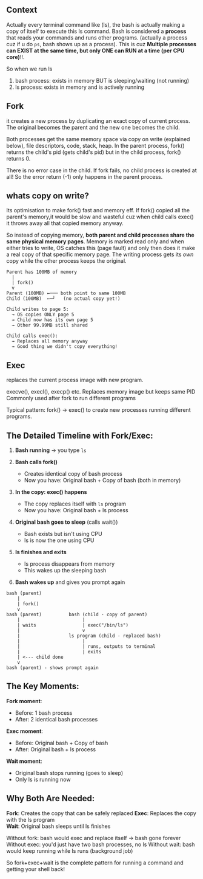 ## Context
Actually every terminal command like (ls), the bash is actually making a copy of itself to execute this ls command. Bash is considered a **process** that reads your commands and runs other programs. (actually a process cuz if u do `ps`, bash shows up as a process). This is cuz **Multiple processes can EXIST at the same time, but only ONE can RUN at a time (per CPU core)**!!.

So when we run ls
1) bash process: exists in memory BUT is sleeping/waiting (not running)
2) ls process: exists in memory and is actively running

## Fork
it creates a new process by duplicating an exact copy of current process. The original becomes the parent and the new one becomes the child.

Both processes get the same memory space via copy on write (explained below), file descriptors, code, stack, heap. In the parent process, fork() returns the child's pid (gets child's pid) but in the child process, fork() returns 0.

There is no error case in the child. If fork fails, no child process is created at all! So the error return (-1) only happens in the parent process.

## whats copy on write?
Its optimisation to make fork() fast and memory eff. If fork() copied all the parent's memory,it would be slow and wasteful cuz when child calls exec() it throws away all that copied memory anyway.

So instead of copying memory, **both parent and child processes share the same physical memory pages**. Memory is marked read only and when either tries to write, OS catches this (page fault) and only then does it make a real copy of that specific memory page. The writing process gets its *own* copy while the other process keeps the original.

```
Parent has 100MB of memory
  |
  | fork()
  v
Parent (100MB) ←─── both point to same 100MB
Child (100MB)  ←─┘   (no actual copy yet!)

Child writes to page 5:
  → OS copies ONLY page 5
  → Child now has its own page 5
  → Other 99.99MB still shared

Child calls exec():
  → Replaces all memory anyway
  → Good thing we didn't copy everything!
```

## Exec
replaces the current process image with new program.

execve(), execl(), execp() etc.
Replaces memory image but keeps same PID
Commonly used after fork to run different programs

Typical pattern: fork() → exec() to create new processes running different programs.

## The Detailed Timeline with Fork/Exec:

1. **Bash running** → you type `ls`

2. **Bash calls fork()** 
   - Creates identical copy of bash process
   - Now you have: Original bash + Copy of bash (both in memory)

3. **In the copy: exec() happens**
   - The copy replaces itself with `ls` program
   - Now you have: Original bash + ls process

4. **Original bash goes to sleep** (calls wait())
   - Bash exists but isn't using CPU
   - ls is now the one using CPU

5. **ls finishes and exits**
   - ls process disappears from memory
   - This wakes up the sleeping bash

6. **Bash wakes up** and gives you prompt again
```
bash (parent)
    |
    | fork()
    v
bash (parent)          bash (child - copy of parent)
    |                       |
    | waits                 | exec("/bin/ls")
    |                       v
    |                  ls program (child - replaced bash)
    |                       |
    |                       | runs, outputs to terminal
    |                       | exits
    | <--- child done
    v
bash (parent) - shows prompt again
```

## The Key Moments:

**Fork moment**: 
- Before: 1 bash process
- After: 2 identical bash processes

**Exec moment**: 
- Before: Original bash + Copy of bash  
- After: Original bash + ls process

**Wait moment**:
- Original bash stops running (goes to sleep)
- Only ls is running now

## Why Both Are Needed:

**Fork**: Creates the copy that can be safely replaced
**Exec**: Replaces the copy with the ls program  
**Wait**: Original bash sleeps until ls finishes

Without fork: bash would exec and replace itself → bash gone forever
Without exec: you'd just have two bash processes, no ls
Without wait: bash would keep running while ls runs (background job)

So fork+exec+wait is the complete pattern for running a command and getting your shell back!
